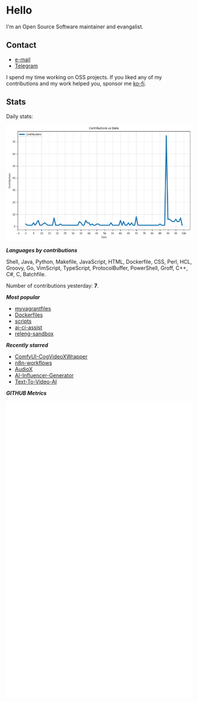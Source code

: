 
# Hello

I'm an Open Source Software maintainer and evangalist.

## Contact

- [e-mail](mailto:askb23@gmail.com)
- [Telegram]()

I spend my time working on OSS projects. If you liked any of
my contributions and my work helped you, sponsor me [ko-fi](https://ko-fi.com/askb23).

## Stats

Daily stats:

![contributions graph](graph.png)

***Languages by contributions***

Shell, Java, Python, Makefile, JavaScript, HTML, Dockerfile, CSS, Perl, HCL, Groovy, Go, VimScript, TypeScript, ProtocolBuffer, PowerShell, Groff, C++, C#, C, Batchfile.

Number of contributions yesterday: **7**.

***Most popular***

- [myvagrantfiles](https://github.com/askb/myvagrantfiles)
- [Dockerfiles](https://github.com/askb/Dockerfiles)
- [scripts](https://github.com/askb/scripts)
- [ai-ci-assist](https://github.com/askb/ai-ci-assist)
- [releng-sandbox](https://github.com/opendaylight/releng-sandbox)

***Recently starred***

- [ComfyUI-CogVideoXWrapper](https://github.com/kijai/ComfyUI-CogVideoXWrapper)
- [n8n-workflows](https://github.com/hanson-cheng/n8n-workflows)
- [AudioX](https://github.com/ZeyueT/AudioX)
- [AI-Influencer-Generator](https://github.com/SamurAIGPT/AI-Influencer-Generator)
- [Text-To-Video-AI](https://github.com/SamurAIGPT/Text-To-Video-AI)

***GITHUB Metrics***

![Metrics](https://github.com/askb/askb/blob/main/github-metrics.svg)


